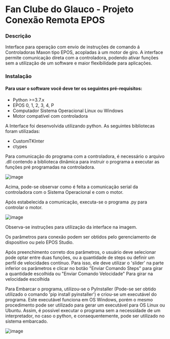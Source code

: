 # Fan Clube do Glauco - Projeto Conexão Remota EPOS

### Descrição

Interface para operação com envio de instruções de comando á Controladoras Maxon tipo EPOS, acopladas à um motor de giro. A interface permite comunicação direta com a controladora, podendo ativar funções sem a utilização de um software e maior flexibilidade para aplicações.


### Instalação

#### Para usar o software você deve ter os seguintes pré-requisitos:

- Python >=3.7.x
- EPOS 0, 1, 2, 3, 4, P
- Computador Sistema Operacional Linux ou Windows
- Motor compatível com controladora

A Interface foi desenvolvida utilizando python. As seguintes bibliotecas foram utilizadas:
- CustomTKInter
- ctypes

Para comunicação do programa com a controladora, é necessário o arquivo .dll contendo a biblioteca dinâmica para instruir o programa a executar as funções pré programadas na controladora.

![image](https://user-images.githubusercontent.com/117764269/207456058-7afb5e47-52ed-4aeb-ba1b-c9052bdd56a7.png)

Acima, pode-se observar como é feita a comunicação serial da controladora com o Sistema Operacional e com o motor.

Após estabelecida a comunicação, executa-se o programa .py para controlar o motor.

![image](https://user-images.githubusercontent.com/117764269/208088011-a5fd7b21-02a2-46b3-9d73-1c1dcbc5ef1d.png)

Observa-se instruções para utilização da interface na imagem.

Os parâmetros para conexão podem ser obtidos pelo gerenciamento de dispositivo ou pelo EPOS Studio.

Após preenchimento correto dos parâmetros, o usuário deve selecionar pode optar entre duas funções, ou a quantidade de steps ou definir um perfil de velocidades contínuo. Para isso, ele deve utilizar o 'slider' na parte inferior os parâmetros e clicar no botão "Enviar Comando Steps" para girar a quantidade escolhida ou "Enviar Comando Velocidade" Para girar na velocidade escolhida

Para Embarcar o programa, utilizou-se o PyInstaller (Pode-se ser obtido utilizado o comando 'pip install pyinstaller') e criou-se um executável do programa. Este executável funciona em OS Windows, porém o mesmo procedimento pode ser utilizado para gerar um executável para OS Linux ou Ubuntu. Assim, é possivel executar o programa sem a necessidade de um interpretador, no caso o python, e consequentemente, pode ser utilizado no sistema embarcado.

![image](https://user-images.githubusercontent.com/117764269/208171012-3dbd726d-75f8-49a0-976c-30e1dd3b04e1.png)


